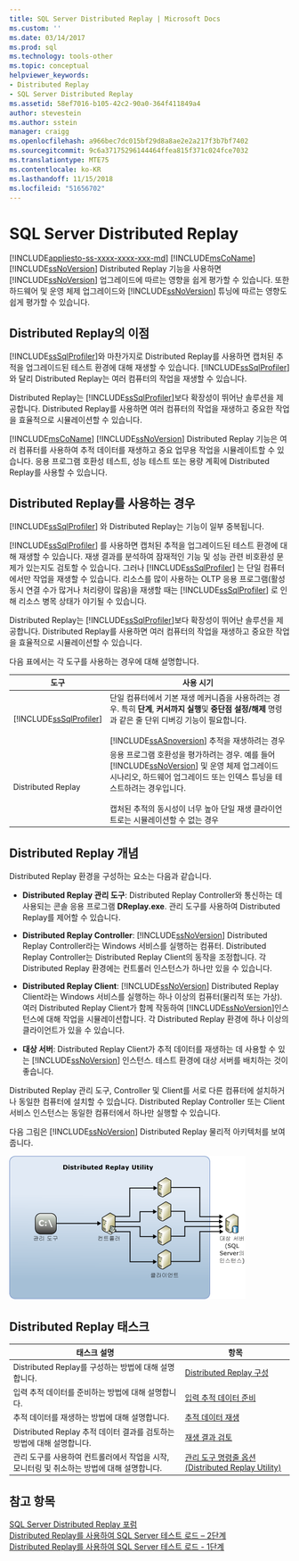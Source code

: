 ```yaml
---
title: SQL Server Distributed Replay | Microsoft Docs
ms.custom: ''
ms.date: 03/14/2017
ms.prod: sql
ms.technology: tools-other
ms.topic: conceptual
helpviewer_keywords:
- Distributed Replay
- SQL Server Distributed Replay
ms.assetid: 58ef7016-b105-42c2-90a0-364f411849a4
author: stevestein
ms.author: sstein
manager: craigg
ms.openlocfilehash: a966bec7dc015bf29d8a8ae2e2a217f3b7bf7402
ms.sourcegitcommit: 9c6a37175296144464ffea815f371c024fce7032
ms.translationtype: MTE75
ms.contentlocale: ko-KR
ms.lasthandoff: 11/15/2018
ms.locfileid: "51656702"
---
```

# <a name="sql-server-distributed-replay"></a>SQL Server Distributed Replay
[!INCLUDE[appliesto-ss-xxxx-xxxx-xxx-md](../../includes/appliesto-ss-xxxx-xxxx-xxx-md.md)]
  [!INCLUDE[msCoName](../../includes/msconame-md.md)] [!INCLUDE[ssNoVersion](../../includes/ssnoversion-md.md)] Distributed Replay 기능을 사용하면 [!INCLUDE[ssNoVersion](../../includes/ssnoversion-md.md)] 업그레이드에 따르는 영향을 쉽게 평가할 수 있습니다. 또한 하드웨어 및 운영 체제 업그레이드와 [!INCLUDE[ssNoVersion](../../includes/ssnoversion-md.md)] 튜닝에 따르는 영향도 쉽게 평가할 수 있습니다.  
  
## <a name="benefits-of-distributed-replay"></a>Distributed Replay의 이점  
 [!INCLUDE[ssSqlProfiler](../../includes/sssqlprofiler-md.md)]와 마찬가지로 Distributed Replay를 사용하면 캡처된 추적을 업그레이드된 테스트 환경에 대해 재생할 수 있습니다. [!INCLUDE[ssSqlProfiler](../../includes/sssqlprofiler-md.md)]와 달리 Distributed Replay는 여러 컴퓨터의 작업을 재생할 수 있습니다.  
  
 Distributed Replay는 [!INCLUDE[ssSqlProfiler](../../includes/sssqlprofiler-md.md)]보다 확장성이 뛰어난 솔루션을 제공합니다. Distributed Replay를 사용하면 여러 컴퓨터의 작업을 재생하고 중요한 작업을 효율적으로 시뮬레이션할 수 있습니다.  
  
 [!INCLUDE[msCoName](../../includes/msconame-md.md)] [!INCLUDE[ssNoVersion](../../includes/ssnoversion-md.md)] Distributed Replay 기능은 여러 컴퓨터를 사용하여 추적 데이터를 재생하고 중요 업무용 작업을 시뮬레이트할 수 있습니다. 응용 프로그램 호환성 테스트, 성능 테스트 또는 용량 계획에 Distributed Replay를 사용할 수 있습니다.  
  
## <a name="when-to-use-distributed-replay"></a>Distributed Replay를 사용하는 경우  
 [!INCLUDE[ssSqlProfiler](../../includes/sssqlprofiler-md.md)] 와 Distributed Replay는 기능이 일부 중복됩니다.  
  
 [!INCLUDE[ssSqlProfiler](../../includes/sssqlprofiler-md.md)] 를 사용하면 캡처된 추적을 업그레이드된 테스트 환경에 대해 재생할 수 있습니다. 재생 결과를 분석하여 잠재적인 기능 및 성능 관련 비호환성 문제가 있는지도 검토할 수 있습니다. 그러나 [!INCLUDE[ssSqlProfiler](../../includes/sssqlprofiler-md.md)] 는 단일 컴퓨터에서만 작업을 재생할 수 있습니다. 리소스를 많이 사용하는 OLTP 응용 프로그램(활성 동시 연결 수가 많거나 처리량이 많음)을 재생할 때는 [!INCLUDE[ssSqlProfiler](../../includes/sssqlprofiler-md.md)] 로 인해 리소스 병목 상태가 야기될 수 있습니다.  
  
 Distributed Replay는 [!INCLUDE[ssSqlProfiler](../../includes/sssqlprofiler-md.md)]보다 확장성이 뛰어난 솔루션을 제공합니다. Distributed Replay를 사용하면 여러 컴퓨터의 작업을 재생하고 중요한 작업을 효율적으로 시뮬레이션할 수 있습니다.  
  
 다음 표에서는 각 도구를 사용하는 경우에 대해 설명합니다.  
  
|도구|사용 시기|  
|----------|---------------|  
|[!INCLUDE[ssSqlProfiler](../../includes/sssqlprofiler-md.md)]|단일 컴퓨터에서 기본 재생 메커니즘을 사용하려는 경우. 특히 **단계**, **커서까지 실행**및 **중단점 설정/해제** 명령과 같은 줄 단위 디버깅 기능이 필요합니다.<br /><br /> [!INCLUDE[ssASnoversion](../../includes/ssasnoversion-md.md)] 추적을 재생하려는 경우|  
|Distributed Replay|응용 프로그램 호환성을 평가하려는 경우. 예를 들어 [!INCLUDE[ssNoVersion](../../includes/ssnoversion-md.md)] 및 운영 체제 업그레이드 시나리오, 하드웨어 업그레이드 또는 인덱스 튜닝을 테스트하려는 경우입니다.<br /><br /> 캡처된 추적의 동시성이 너무 높아 단일 재생 클라이언트로는 시뮬레이션할 수 없는 경우|  
  
## <a name="distributed-replay-concepts"></a>Distributed Replay 개념  
 Distributed Replay 환경을 구성하는 요소는 다음과 같습니다.  
  
-   **Distributed Replay 관리 도구**: Distributed Replay Controller와 통신하는 데 사용되는 콘솔 응용 프로그램 **DReplay.exe**. 관리 도구를 사용하여 Distributed Replay를 제어할 수 있습니다.  
  
-   **Distributed Replay Controller**: [!INCLUDE[ssNoVersion](../../includes/ssnoversion-md.md)] Distributed Replay Controller라는 Windows 서비스를 실행하는 컴퓨터. Distributed Replay Controller는 Distributed Replay Client의 동작을 조정합니다. 각 Distributed Replay 환경에는 컨트롤러 인스턴스가 하나만 있을 수 있습니다.  
  
-   **Distributed Replay Client**: [!INCLUDE[ssNoVersion](../../includes/ssnoversion-md.md)] Distributed Replay Client라는 Windows 서비스를 실행하는 하나 이상의 컴퓨터(물리적 또는 가상). 여러 Distributed Replay Client가 함께 작동하여 [!INCLUDE[ssNoVersion](../../includes/ssnoversion-md.md)]인스턴스에 대해 작업을 시뮬레이션합니다. 각 Distributed Replay 환경에 하나 이상의 클라이언트가 있을 수 있습니다.  
  
-   **대상 서버**: Distributed Replay Client가 추적 데이터를 재생하는 데 사용할 수 있는 [!INCLUDE[ssNoVersion](../../includes/ssnoversion-md.md)] 인스턴스. 테스트 환경에 대상 서버를 배치하는 것이 좋습니다.  
  
 Distributed Replay 관리 도구, Controller 및 Client를 서로 다른 컴퓨터에 설치하거나 동일한 컴퓨터에 설치할 수 있습니다. Distributed Replay Controller 또는 Client 서비스 인스턴스는 동일한 컴퓨터에서 하나만 실행할 수 있습니다.  
  
 다음 그림은 [!INCLUDE[ssNoVersion](../../includes/ssnoversion-md.md)] Distributed Replay 물리적 아키텍처를 보여 줍니다.  
  
 ![Distributed Replay 아키텍처](../../tools/distributed-replay/media/distributedreplayarch.gif "Distributed Replay 아키텍처")  
  
## <a name="distributed-replay-tasks"></a>Distributed Replay 태스크  
  
|태스크 설명|항목|  
|----------------------|-----------|  
|Distributed Replay를 구성하는 방법에 대해 설명합니다.|[Distributed Replay 구성](../../tools/distributed-replay/configure-distributed-replay.md)|  
|입력 추적 데이터를 준비하는 방법에 대해 설명합니다.|[입력 추적 데이터 준비](../../tools/distributed-replay/prepare-the-input-trace-data.md)|  
|추적 데이터를 재생하는 방법에 대해 설명합니다.|[추적 데이터 재생](../../tools/distributed-replay/replay-trace-data.md)|  
|Distributed Replay 추적 데이터 결과를 검토하는 방법에 대해 설명합니다.|[재생 결과 검토](../../tools/distributed-replay/review-the-replay-results.md)|  
|관리 도구를 사용하여 컨트롤러에서 작업을 시작, 모니터링 및 취소하는 방법에 대해 설명합니다.|[관리 도구 명령줄 옵션&#40;Distributed Replay Utility&#41;](../../tools/distributed-replay/administration-tool-command-line-options-distributed-replay-utility.md)|  
  
## <a name="see-also"></a>참고 항목  
 [SQL Server Distributed Replay 포럼](https://social.technet.microsoft.com/Forums/sl/sqldru/)   
 [Distributed Replay를 사용하여 SQL Server 테스트 로드 – 2단계](https://blogs.msdn.com/b/mspfe/archive/2012/11/14/using-distributed-replay-to-load-test-your-sql-server-part-2.aspx)   
 [Distributed Replay를 사용하여 SQL Server 테스트 로드 - 1단계](https://blogs.msdn.com/b/mspfe/archive/2012/11/08/using-distributed-replay-to-load-test-your-sql-server-part-1.aspx)  
  
  
